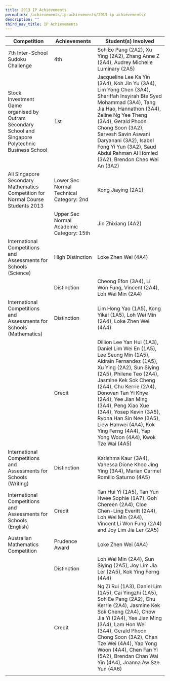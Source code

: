 ```yaml
---
title: 2013 IP Achievements
permalink: /achievements/ip-achievements/2013-ip-achievements/
description: ""
third_nav_title: IP Achievements
---
```

| Competition | Achievements | Student(s) Involved |
|---|---|---|
| 7th Inter-School Sudoku Challenge | 4th | Soh Ee Pang (2A2), Xu Ying (2A2), Zhang Anne Z (2A4), Audrey Michelle Luminary (2A5) |
| Stock Investment Game<br>organised by Outram Secondary School and Singapore Polytechnic Business School | 1st | Jacqueline Lee Ka Yin (3A4), Koh Jin Yu (3A4), Lim Yong Chen (3A4), Shariffah Insyirah Bte Syed Mohammad (3A4), Tang Jia Hao, Hannathon (3A4), Zeline Ng Yee Theng (3A4), Gerald Phoon Chong Soon (3A2), Sarvesh Savin Aswani Daryanani (3A2), Isabel Fong Yi Yun (3A2), Saud Abdul Rahman Al Homied (3A2), Brendon Cheo Wei An (3A2) |
| All Singapore Secondary Mathematics Competition for Normal Course Students 2013 | Lower Sec Normal Technical Category: 2nd | Kong Jiaying (2A1) |
|  | Upper Sec Normal Academic Category: 15th | Jin Zhixiang (4A2) |
| International Competitions and Assessments for Schools (Science) | High Distinction | Loke Zhen Wei (4A4) |
|  | Distinction | Cheong Efon (3A4), Li Won Fung, Vincent (2A4), Loh Wei Min (2A4) |
| International Competitions and Assessments for Schools (Mathematics) | Distinction | Lim Hong Yao (1A5), Kong Yikai (1A5), Loh Wei Min (2A4), Loke Zhen Wei (4A4) |
|  | Credit | Dillion Lee Yan Hui (1A3), Daniel Lim Wei En (1A5), Lee Seung Min (1A5), Aldrain Fernandez (1A5), Xu Ying (2A2), Sun Siying (2A5), Philene Teo (2A4), Jasmine Kek Sok Cheng (2A4), Chu Kerrie (2A4), Donovan Tan Yi Khye (2A4), Yee Jian Ming (3A4), Peng Xiao Xue (3A4), Yosep Kevin (3A5), Ryona Han Sin Nee (3A5), Liew Hanwei (4A4), Kok Ying Ferng (4A4), Yap Yong Woon (4A4), Kwok Tze Wai (4A5) |
| International Competitions and Assessments for Schools (Writing) | Distinction | Karishma Kaur (3A4), Vanessa Dione Khoo Jing Ying (3A4), Marian Carmel Romillo Saturno (4A5) |
| International Competitions and Assessments for Schools (English) | Credit | Tan Hui Yi (1A5), Tan Yun Hwee Sophie (1A7), Goh Chereen (2A4), Cloe Chen-Ling Everitt (2A4), Loh Wei Min (2A4), Vincent Li Won Fung (2A4) and Joy Lim Jia Ler (2A5) |
| Australian Mathematics Competition | Prudence Award | Loke Zhen Wei (4A4) |
|  | Distinction | Loh Wei Min (2A4), Sun Siying (2A5), Joy Lim Jia Ler (2A5), Kok Ying Ferng (4A4) |
|  | Credit | Ng Zi Rui (1A3), Daniel Lim (1A5), Cai Yingzhi (1A5), Soh Ee Pang (2A2), Chu Kerrie (2A4), Jasmine Kek Sok Cheng (2A4), Chow Jia Yi (2A4), Yee Jian Ming (3A4), Lam Hon Wei (3A4), Gerald Phoon Chong Soon (3A2), Chan Tze Wei (4A4), Yap Yong Woon (4A4), Chen Fan Yi (5A2), Brendan Chan Wai Yin (4A4), Joanna Aw Sze Yun (4A6) | 
| | | |